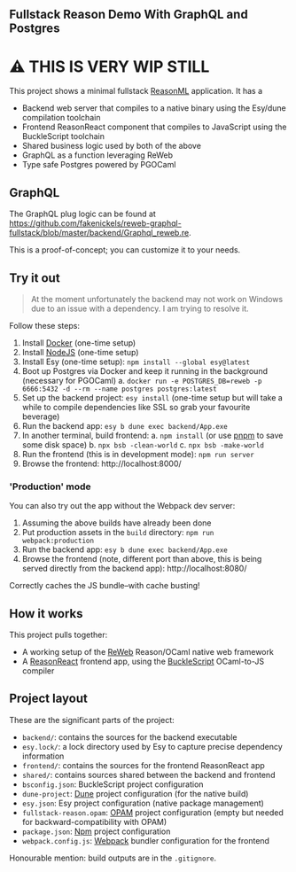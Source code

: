 ## Fullstack Reason Demo With GraphQL and Postgres

# ⚠️ THIS IS VERY WIP STILL

This project shows a minimal fullstack
[ReasonML](https://reasonml.github.io/) application. It has a

- Backend web server that compiles to a native binary using the Esy/dune
  compilation toolchain
- Frontend ReasonReact component that compiles to JavaScript using the
  BuckleScript toolchain
- Shared business logic used by both of the above
- GraphQL as a function leveraging ReWeb
- Type safe Postgres powered by PGOCaml

## GraphQL
The GraphQL plug logic can be found at https://github.com/fakenickels/reweb-graphql-fullstack/blob/master/backend/Graphql_reweb.re.

This is a proof-of-concept; you can customize it to your needs.

## Try it out

> At the moment unfortunately the backend may not work on Windows due to
> an issue with a dependency. I am trying to resolve it.

Follow these steps:

1. Install [Docker](http://docker.com/) (one-time setup)
1. Install [NodeJS](https://nodejs.org/en/) (one-time setup)
1. Install Esy (one-time setup): `npm install --global esy@latest`
1. Boot up Postgres via Docker and keep it running in the background (necessary for PGOCaml)
   a. `docker run -e POSTGRES_DB=reweb -p 6666:5432 -d --rm --name postgres postgres:latest`
1. Set up the backend project: `esy install` (one-time setup but will
   take a while to compile dependencies like SSL so grab your favourite
   beverage)
1. Run the backend app: `esy b dune exec backend/App.exe`
1. In another terminal, build frontend:
   a. `npm install` (or use [pnpm](https://pnpm.js.org/) to save some disk space)
   b. `npx bsb -clean-world`
   c. `npx bsb -make-world`
1. Run the frontend (this is in development mode): `npm run server`
1. Browse the frontend: http://localhost:8000/

### 'Production' mode

You can also try out the app without the Webpack dev server:

1. Assuming the above builds have already been done
1. Put production assets in the `build` directory:
   `npm run webpack:production`
1. Run the backend app: `esy b dune exec backend/App.exe`
1. Browse the frontend (note, different port than above, this is being
   served directly from the backend app): http://localhost:8080/

Correctly caches the JS bundle–with cache busting!

## How it works

This project pulls together:

- A working setup of the [ReWeb](https://github.com/yawaramin/re-web/)
  Reason/OCaml native web framework
- A [ReasonReact](https://reasonml.github.io/reason-react/) frontend app,
  using the [BuckleScript](https://bucklescript.github.io/) OCaml-to-JS
  compiler

## Project layout

These are the significant parts of the project:

- `backend/`: contains the sources for the backend executable
- `esy.lock/`: a lock directory used by Esy to capture precise dependency
  information
- `frontend/`: contains the sources for the frontend ReasonReact app
- `shared/`: contains sources shared between the backend and frontend
- `bsconfig.json`: BuckleScript project configuration
- `dune-project`: [Dune](https://dune.build/) project configuration (for
  the native build)
- `esy.json`: Esy project configuration (native package management)
- `fullstack-reason.opam`: [OPAM](http://opam.ocaml.org/) project
  configuration (empty but needed for backward-compatibility with OPAM)
- `package.json`: [Npm](https://www.npmjs.com/) project configuration
- `webpack.config.js`: [Webpack](https://webpack.js.org/) bundler
  configuration for the frontend

Honourable mention: build outputs are in the `.gitignore`.
